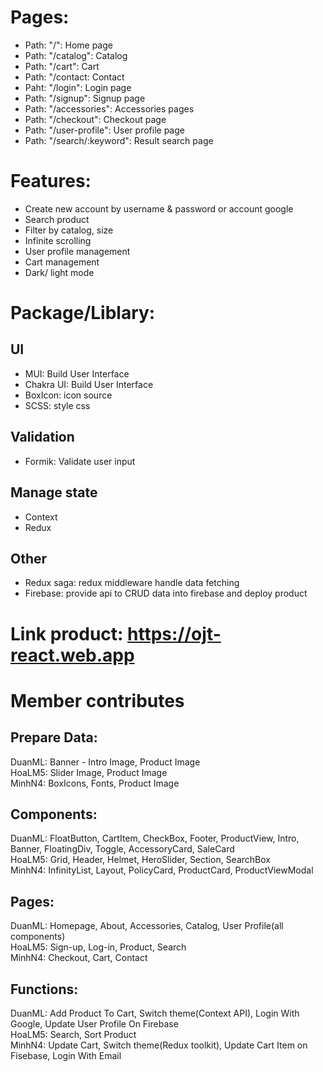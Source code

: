 # Pages:

- Path: "/": Home page
- Path: "/catalog": Catalog
- Path: "/cart": Cart
- Path: "/contact: Contact
- Paht: "/login": Login page
- Path: "/signup": Signup page
- Path: "/accessories": Accessories pages
- Path: "/checkout": Checkout page
- Path: "/user-profile": User profile page
- Path: "/search/:keyword": Result search page

# Features:

- Create new account by username & password or account google
- Search product
- Filter by catalog, size
- Infinite scrolling
- User profile management
- Cart management
- Dark/ light mode

# Package/Liblary:

## UI

- MUI: Build User Interface
- Chakra UI: Build User Interface
- BoxIcon: icon source
- SCSS: style css

## Validation

- Formik: Validate user input

## Manage state

- Context
- Redux

## Other

- Redux saga: redux middleware handle data fetching
- Firebase: provide api to CRUD data into firebase and deploy product

# Link product: https://ojt-react.web.app

# Member contributes

## Prepare Data:

DuanML: Banner - Intro Image, Product Image  
HoaLM5: Slider Image, Product Image  
MinhN4: BoxIcons, Fonts, Product Image

## Components:

DuanML: FloatButton, CartItem, CheckBox, Footer, ProductView, Intro, Banner, FloatingDiv, Toggle, AccessoryCard, SaleCard  
HoaLM5: Grid, Header, Helmet, HeroSlider, Section, SearchBox  
MinhN4: InfinityList, Layout, PolicyCard, ProductCard, ProductViewModal

## Pages:

DuanML: Homepage, About, Accessories, Catalog, User Profile(all components)  
HoaLM5: Sign-up, Log-in, Product, Search  
MinhN4: Checkout, Cart, Contact

## Functions:

DuanML: Add Product To Cart, Switch theme(Context API), Login With Google, Update User Profile On Firebase  
HoaLM5: Search, Sort Product  
MinhN4: Update Cart, Switch theme(Redux toolkit), Update Cart Item on Fisebase, Login With Email
